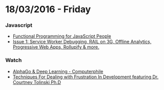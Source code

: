 # 18/03/2016 - Friday

### Javascript

- [Functional Programming for JavaScript People](https://medium.com/@chetcorcos/functional-programming-for-javascript-people-1915d8775504#.fo9y43r5c)
- [Issue 1: Service Worker Debugging, RAIL on 3G, Offline Analytics, Progressive Web Apps, Rollupify & more.](https://medium.com/@addyosmani/issue-1-service-worker-debugging-rail-on-3g-offline-analytics-progressive-web-apps-rollupify-a08f410f3fe6#.t6cminy1y)

### Watch

- [AlphaGo & Deep Learning - Computerphile](https://www.youtube.com/watch?v=qWcfiPi9gUU)
- [Techniques For Dealing with Frustration In Development featuring Dr. Courtney Tolinski Ph.D](https://www.youtube.com/watch?v=WuiT3P76K4Q)